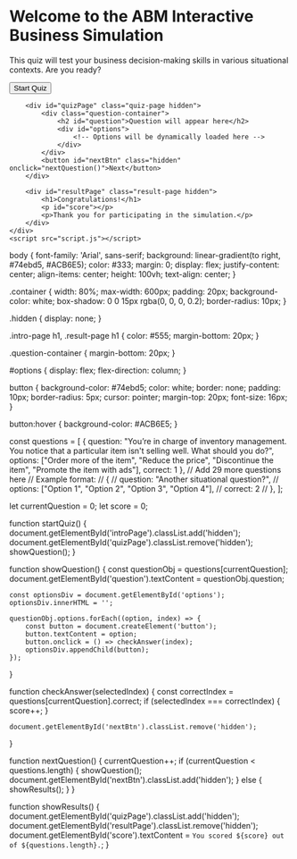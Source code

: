 <!DOCTYPE html>
<html lang="en">
<head>
    <meta charset="UTF-8">
    <meta name="viewport" content="width=device-width, initial-scale=1.0">
    <title>ABM Interactive Business Simulation</title>
    <link rel="stylesheet" href="styles.css">
</head>
<body>
    <div class="container">
        <div id="introPage" class="intro-page">
            <h1>Welcome to the ABM Interactive Business Simulation</h1>
            <p>This quiz will test your business decision-making skills in various situational contexts. Are you ready?</p>
            <button onclick="startQuiz()">Start Quiz</button>
        </div>

        <div id="quizPage" class="quiz-page hidden">
            <div class="question-container">
                <h2 id="question">Question will appear here</h2>
                <div id="options">
                    <!-- Options will be dynamically loaded here -->
                </div>
            </div>
            <button id="nextBtn" class="hidden" onclick="nextQuestion()">Next</button>
        </div>

        <div id="resultPage" class="result-page hidden">
            <h1>Congratulations!</h1>
            <p id="score"></p>
            <p>Thank you for participating in the simulation.</p>
        </div>
    </div>
    <script src="script.js"></script>
</body>
</html>

body {
    font-family: 'Arial', sans-serif;
    background: linear-gradient(to right, #74ebd5, #ACB6E5);
    color: #333;
    margin: 0;
    display: flex;
    justify-content: center;
    align-items: center;
    height: 100vh;
    text-align: center;
}

.container {
    width: 80%;
    max-width: 600px;
    padding: 20px;
    background-color: white;
    box-shadow: 0 0 15px rgba(0, 0, 0, 0.2);
    border-radius: 10px;
}

.hidden {
    display: none;
}

.intro-page h1, .result-page h1 {
    color: #555;
    margin-bottom: 20px;
}

.question-container {
    margin-bottom: 20px;
}

#options {
    display: flex;
    flex-direction: column;
}

button {
    background-color: #74ebd5;
    color: white;
    border: none;
    padding: 10px;
    border-radius: 5px;
    cursor: pointer;
    margin-top: 20px;
    font-size: 16px;
}

button:hover {
    background-color: #ACB6E5;
}

const questions = [
    {
        question: "You’re in charge of inventory management. You notice that a particular item isn't selling well. What should you do?",
        options: ["Order more of the item", "Reduce the price", "Discontinue the item", "Promote the item with ads"],
        correct: 1
    },
    // Add 29 more questions here
    // Example format:
    // {
    //     question: "Another situational question?",
    //     options: ["Option 1", "Option 2", "Option 3", "Option 4"],
    //     correct: 2
    // },
];

let currentQuestion = 0;
let score = 0;

function startQuiz() {
    document.getElementById('introPage').classList.add('hidden');
    document.getElementById('quizPage').classList.remove('hidden');
    showQuestion();
}

function showQuestion() {
    const questionObj = questions[currentQuestion];
    document.getElementById('question').textContent = questionObj.question;

    const optionsDiv = document.getElementById('options');
    optionsDiv.innerHTML = '';

    questionObj.options.forEach((option, index) => {
        const button = document.createElement('button');
        button.textContent = option;
        button.onclick = () => checkAnswer(index);
        optionsDiv.appendChild(button);
    });
}

function checkAnswer(selectedIndex) {
    const correctIndex = questions[currentQuestion].correct;
    if (selectedIndex === correctIndex) {
        score++;
    }

    document.getElementById('nextBtn').classList.remove('hidden');
}

function nextQuestion() {
    currentQuestion++;
    if (currentQuestion < questions.length) {
        showQuestion();
        document.getElementById('nextBtn').classList.add('hidden');
    } else {
        showResults();
    }
}

function showResults() {
    document.getElementById('quizPage').classList.add('hidden');
    document.getElementById('resultPage').classList.remove('hidden');
    document.getElementById('score').textContent = `You scored ${score} out of ${questions.length}.`;
}

